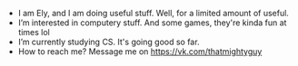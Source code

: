 - I am Ely, and I am doing useful stuff. Well, for a limited amount of useful.
- I’m interested in computery stuff. And some games, they're kinda fun at times lol
- I’m currently studying CS. It's going good so far.
- How to reach me? Message me on https://vk.com/thatmightyguy
